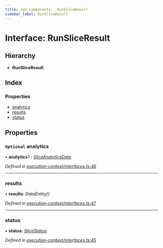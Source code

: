```yaml
---
title: Job Components: `RunSliceResult`
sidebar_label: RunSliceResult
---
```


# Interface: RunSliceResult

## Hierarchy

* **RunSliceResult**

## Index

### Properties

* [analytics](runsliceresult.md#optional-analytics)
* [results](runsliceresult.md#results)
* [status](runsliceresult.md#status)

## Properties

### `Optional` analytics

• **analytics**? : *[SliceAnalyticsData](sliceanalyticsdata.md)*

*Defined in [execution-context/interfaces.ts:46](https://github.com/terascope/teraslice/blob/d8feecc03/packages/job-components/src/execution-context/interfaces.ts#L46)*

___

###  results

• **results**: *DataEntity[]*

*Defined in [execution-context/interfaces.ts:47](https://github.com/terascope/teraslice/blob/d8feecc03/packages/job-components/src/execution-context/interfaces.ts#L47)*

___

###  status

• **status**: *[SliceStatus](../overview.md#slicestatus)*

*Defined in [execution-context/interfaces.ts:45](https://github.com/terascope/teraslice/blob/d8feecc03/packages/job-components/src/execution-context/interfaces.ts#L45)*
